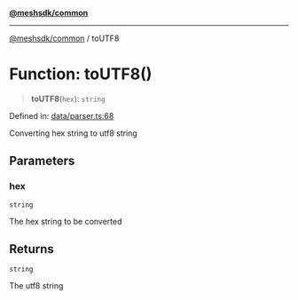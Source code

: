 [**@meshsdk/common**](../README.md)

***

[@meshsdk/common](../globals.md) / toUTF8

# Function: toUTF8()

> **toUTF8**(`hex`): `string`

Defined in: [data/parser.ts:68](https://github.com/MeshJS/mesh/blob/1abde1553cbd7cf2cf4e40197fc0de9e4a7d0f49/packages/mesh-common/src/data/parser.ts#L68)

Converting hex string to utf8 string

## Parameters

### hex

`string`

The hex string to be converted

## Returns

`string`

The utf8 string
